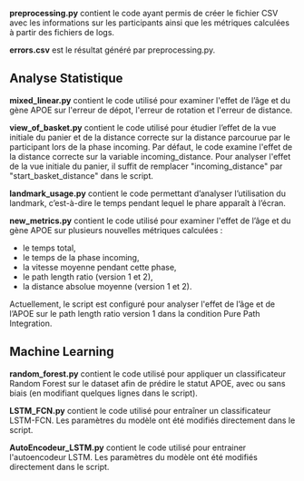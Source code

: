 **preprocessing.py** contient le code ayant permis de créer le fichier CSV avec les informations sur les participants ainsi que les métriques calculées à partir des fichiers de logs.

**errors.csv** est le résultat généré par preprocessing.py.

## Analyse Statistique ##

**mixed_linear.py** contient le code utilisé pour examiner l'effet de l’âge et du gène APOE sur l'erreur de dépot, l'erreur de rotation et l'erreur de distance.

**view_of_basket.py** contient le code utilisé pour étudier l’effet de la vue initiale du panier et de la distance correcte sur la distance parcourue par le participant lors de la phase incoming.
Par défaut, le code examine l'effet de la distance correcte sur la variable incoming_distance. Pour analyser l'effet de la vue initiale du panier, il suffit de remplacer "incoming_distance" par "start_basket_distance" dans le script.

**landmark_usage.py** contient le code permettant d’analyser l’utilisation du landmark, c’est-à-dire le temps pendant lequel le phare apparaît à l’écran.


**new_metrics.py** contient le code utilisé pour examiner l'effet de l’âge et du gène APOE sur plusieurs nouvelles métriques calculées :
- le temps total,
- le temps de la phase incoming,
- la vitesse moyenne pendant cette phase,
- le path length ratio (version 1 et 2),
- la distance absolue moyenne (version 1 et 2).

Actuellement, le script est configuré pour analyser l'effet de l’âge et de l’APOE sur le path length ratio version 1 dans la condition Pure Path Integration.


## Machine Learning ## 

**random_forest.py** contient le code utilisé pour appliquer un classificateur Random Forest sur le dataset afin de prédire le statut APOE, avec ou sans biais (en modifiant quelques lignes dans le script).

**LSTM_FCN.py** contient le code utilisé pour entraîner un classificateur LSTM-FCN. Les paramètres du modèle ont été modifiés directement dans le script.

**AutoEncodeur_LSTM.py** contient le code utilisé pour entrainer l'autoencodeur LSTM. Les paramètres du modèle ont été modifiés directement dans le script.
